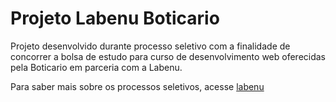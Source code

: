 # Projeto Labenu Boticario

Projeto desenvolvido durante processo seletivo com a finalidade de concorrer a bolsa de estudo para curso de desenvolvimento web oferecidas pela Boticario em parceria com a Labenu. 

Para saber mais sobre os processos seletivos, acesse [labenu](https://www.labenu.com.br/)